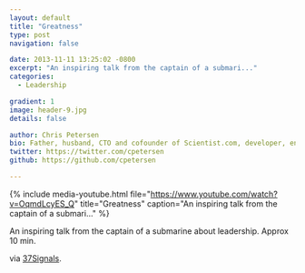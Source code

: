 ```yaml
---
layout: default
title: "Greatness"
type: post
navigation: false

date: 2013-11-11 13:25:02 -0800
excerpt: "An inspiring talk from the captain of a submari..."
categories:
  - Leadership

gradient: 1
image: header-9.jpg
details: false

author: Chris Petersen
bio: Father, husband, CTO and cofounder of Scientist.com, developer, entrepreneur and technologist.
twitter: https://twitter.com/cpetersen
github: https://github.com/cpetersen

---
```


{% include media-youtube.html file="https://www.youtube.com/watch?v=OqmdLcyES_Q" title="Greatness" caption="An inspiring talk from the captain of a submari..." %}

An inspiring talk from the captain of a submarine about leadership. Approx 10 min. 

 via  [37Signals](http://37signals.com/svn/posts/3659-great-speech-on-the-need-for-a-rockstar-environment). 

 
